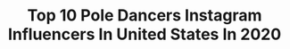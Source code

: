 ---
title: Top 10 Pole Dancers Instagram Influencers In United States In 2020
description: >-
  Find top pole dancers Instagram influencers in United States in 2020. Most popular hashtags: #stayhome #fashion #dance #poledance.
platform: Instagram
profiles:
  - username: "shar_zayn"
    fullname: >-
      𝑆𝐻𝐸-𝐻𝑈𝐿𝐾 🇵🇷 🇮🇱🇨🇺🇪🇸🔥
    location: "United States"
    followers: 63515
    engagement: 772
    commentsToLikes: 0.036477
    id: ck5q6yvnnzc3n0i11g8ey5284
    verified: false
    hashtags: "#yogathickness, #strongwoman, #girls, #fashion"
  - username: "seansellek"
    fullname: >-
      Sean Sellek
    location: "United States"
    followers: 10419
    engagement: 988
    commentsToLikes: 0.014707
    id: ck5zzmszqc13s0i14qusn3xs5
    verified: false
    hashtags: "#quarantine, #stayhome"
  - username: "acrodave"
    fullname: >-
      Davide Zongoli
    location: "United States"
    followers: 341858
    engagement: 483
    commentsToLikes: 0.017313
    id: ck0vyhe8g409l0i197i2j8zp6
    verified: true
    hashtags: "#axelhotelberlin, #sukrew, #sexygay, #sexymale"
  - username: "russian.r3d"
    fullname: >-
      Jessica Bogdanov
    location: "United States"
    followers: 165943
    engagement: 715
    commentsToLikes: 0.022295
    id: ck55lhhum1kw60i11pull8qzf
    verified: false
    hashtags: "#theweeknd"
  - username: "marlofisken"
    fullname: >-
      Marlo Fisken
    location: "United States"
    followers: 95633
    engagement: 230
    commentsToLikes: 0.042610
    id: ck5bwizx7lsni0i11v7x7d50l
    verified: true
    hashtags: "#jkdefiesgravity, #staticrotationcombo, #lupitambassador, #dance"
  - username: "lupitavitia"
    fullname: >-
      Lupita🧿
    location: "United States"
    followers: 2225
    engagement: 1921
    commentsToLikes: 0.049823
    id: ck6tkmjxa502x0j71j74qk73u
    verified: false
    hashtags: "#dance, #pleaserheels, #sabrinamatiphotography, #poledancing"
  - username: "blackyasuna"
    fullname: >-
      yasuna
    location: "United States"
    followers: 9851
    engagement: 592
    commentsToLikes: 0.015937
    id: ckapc3tbn2cr90i78wgrrvx8g
    verified: false
    hashtags: "#poledancerlife, #nishiazabualife, #park, #sexy"
  - username: "jonnyboie"
    fullname: >-
      Jonny
    location: "United States"
    followers: 58372
    engagement: 103
    commentsToLikes: 0.035016
    id: ck5c6luvd5pi00i11iqbuioeh
    verified: false
    hashtags: "#artisticnude, #poledancerinthewild, #splitsonthings, #hiddenpalmspark"
  - username: "aerialnation"
    fullname: >-
      Aerial Nation
    location: "United States"
    followers: 81940
    engagement: 150
    commentsToLikes: 0.012829
    id: ck5c3jgcozfz30i11pkfatykh
    verified: false
    hashtags: "#polelife, #double, #bendy, #balancing"
  - username: "_basskitten"
    fullname: >-
      BassKitten ✨
    location: "United States"
    followers: 60439
    engagement: 335
    commentsToLikes: 0.039201
    id: ckap8f0dfo16n0i78jy9tfh5g
    verified: false
    hashtags: "#dollstyle, #tiktokfunny, #ihrstyled, #stayhomesavelives"
---
